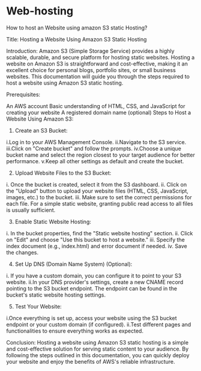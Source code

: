 # Web-hosting
How to host an Website using amazon S3 static Hosting?

Title: Hosting a Website Using Amazon S3 Static Hosting

Introduction:
Amazon S3 (Simple Storage Service) provides a highly scalable, durable, and secure platform for hosting static websites. Hosting a website on Amazon S3 is straightforward and cost-effective, making it an excellent choice for personal blogs, portfolio sites, or small business websites. This documentation will guide you through the steps required to host a website using Amazon S3 static hosting.

Prerequisites:

An AWS account
Basic understanding of HTML, CSS, and JavaScript for creating your website
A registered domain name (optional)
Steps to Host a Website Using Amazon S3:

1. Create an S3 Bucket:

i.Log in to your AWS Management Console.
ii.Navigate to the S3 service.
iii.Click on "Create bucket" and follow the prompts.
iv.Choose a unique bucket name and select the region closest to your target audience for better performance.
v.Keep all other settings as default and create the bucket.

2. Upload Website Files to the S3 Bucket:

i. Once the bucket is created, select it from the S3 dashboard.
ii. Click on the "Upload" button to upload your website files (HTML, CSS, JavaScript, images, etc.) to the bucket.
iii. Make sure to set the correct permissions for each file. For a simple static website, granting public read access to all files is usually sufficient.

3. Enable Static Website Hosting:

i. In the bucket properties, find the "Static website hosting" section.
ii. Click on "Edit" and choose "Use this bucket to host a website."
iii. Specify the index document (e.g., index.html) and error document if needed.
iv. Save the changes.

4. Set Up DNS (Domain Name System) (Optional):

i. If you have a custom domain, you can configure it to point to your S3 website.
ii.In your DNS provider's settings, create a new CNAME record pointing to the S3 bucket endpoint. The endpoint can be found in the bucket's static website hosting settings.

5. Test Your Website:

i.Once everything is set up, access your website using the S3 bucket endpoint or your custom domain (if configured).
ii.Test different pages and functionalities to ensure everything works as expected.

Conclusion:
Hosting a website using Amazon S3 static hosting is a simple and cost-effective solution for serving static content to your audience. By following the steps outlined in this documentation, you can quickly deploy your website and enjoy the benefits of AWS's reliable infrastructure.
